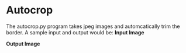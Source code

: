 # Autocrop
The autocrop.py program takes jpeg images and automcatically trim the border.
A sample input and output would be:
**Input Image**


**Output Image**
